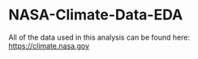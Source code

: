 # NASA-Climate-Data-EDA

All of the data used in this analysis can be found here: https://climate.nasa.gov
